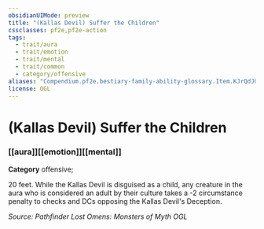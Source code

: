 ```yaml
---
obsidianUIMode: preview
title: "(Kallas Devil) Suffer the Children"
cssclasses: pf2e,pf2e-action
tags:
  - trait/aura
  - trait/emotion
  - trait/mental
  - trait/common
  - category/offensive
aliases: "Compendium.pf2e.bestiary-family-ability-glossary.Item.KJrQdJQ0ZEmKYH4Y"
license: OGL
---
```

# (Kallas Devil) Suffer the Children

### [[aura]][[emotion]][[mental]]

**Category** offensive; 




20 feet. While the Kallas Devil is disguised as a child, any creature in the aura who is considered an adult by their culture takes a -2 circumstance penalty to checks and DCs opposing the Kallas Devil's Deception.

*Source: Pathfinder Lost Omens: Monsters of Myth*
*OGL*